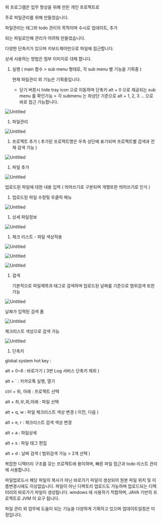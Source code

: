 위 프로그램은 업무 향상을 위해 만든 개인 프로젝트로 

주로 파일관리를 위해 만들었습니다.

파일관리는 태그와 todo 관리의 목적이며 수시로 업데이트, 추가 

되는 파일로인해 관리가 어려워 만들었습니다.

다양한 단축키가 있으며 키보드제어만으로 파일에 접근합니다.

상세 사용하는 방법은 첨부 이미지로 대체 합니다.

1. 실행 ( main 함수 > sub menu 형태로, 각 sub menu 별 기능을 기획중 )
    
    현재 파일관리 외 기능은 기획중입니다.
    
    - 닫기 버튼시 hide tray icon 으로 이동하며 단축키 alt + 0 으로 제공되는 sub menu 를 확인가능 > 각 submenu 는 좌상단 기준으로 alt + 1, 2, 3 … 으로 바로 접근 가능합니다.

![Untitled](https://prod-files-secure.s3.us-west-2.amazonaws.com/9fd2a316-c948-4b83-8d68-334398735ff2/c3495874-7cc2-4e3e-9ac9-a69aa15510ca/Untitled.png)

1. 파일관리

![Untitled](https://prod-files-secure.s3.us-west-2.amazonaws.com/9fd2a316-c948-4b83-8d68-334398735ff2/ede13844-b7e7-4b72-bf6c-c55f768313d2/Untitled.png)

1. 프로젝트 추가 ( 추가된 프로젝트명은 우측 상단에 표기되며 프로젝트별 검색과 전체 검색 가능 )

![Untitled](https://prod-files-secure.s3.us-west-2.amazonaws.com/9fd2a316-c948-4b83-8d68-334398735ff2/daaa30a6-f9a6-4a8d-b320-88ec8c16ac13/Untitled.png)

1. 파일 추가

![Untitled](https://prod-files-secure.s3.us-west-2.amazonaws.com/9fd2a316-c948-4b83-8d68-334398735ff2/2db71cf2-e194-44e6-bf59-19e7df569a81/Untitled.png)

업로드된 파일에 대한 내용 입력 ( 띄어쓰기로 구분되며 개행또한 띄어쓰기로 인식 )

1. 업로드된 파일 수정및 우클릭 메뉴

![Untitled](https://prod-files-secure.s3.us-west-2.amazonaws.com/9fd2a316-c948-4b83-8d68-334398735ff2/be0193d9-5052-4e84-8b86-b98500a59c90/Untitled.png)

1. 상세 파일정보

![Untitled](https://prod-files-secure.s3.us-west-2.amazonaws.com/9fd2a316-c948-4b83-8d68-334398735ff2/e04a1233-a5f6-434b-8286-e36b2f8a1212/Untitled.png)

1. 체크 리스트 - 파일 색상적용

![Untitled](https://prod-files-secure.s3.us-west-2.amazonaws.com/9fd2a316-c948-4b83-8d68-334398735ff2/730ab111-250d-4b30-a120-b4b11b23fa05/Untitled.png)

![Untitled](https://prod-files-secure.s3.us-west-2.amazonaws.com/9fd2a316-c948-4b83-8d68-334398735ff2/ff34f625-a88c-42f9-8f65-045ad8bc0970/Untitled.png)

![Untitled](https://prod-files-secure.s3.us-west-2.amazonaws.com/9fd2a316-c948-4b83-8d68-334398735ff2/eb7deb7f-2686-419b-a13d-7559a4bdf7c2/Untitled.png)

1. 검색
    
    기본적으로 파일제목과 태그로 검색하며 업로드된 날짜를 기준으로 범위검색 또한 가능
    

![Untitled](https://prod-files-secure.s3.us-west-2.amazonaws.com/9fd2a316-c948-4b83-8d68-334398735ff2/c99de5f8-cd4a-4915-b8c2-68e6ae52094f/Untitled.png)

날짜가 입력된 검색 폼

![Untitled](https://prod-files-secure.s3.us-west-2.amazonaws.com/9fd2a316-c948-4b83-8d68-334398735ff2/6c7b78aa-8a55-4dc6-b70a-a22f69165b3b/Untitled.png)

체크리스트 색상으로 검색 가능

![Untitled](https://prod-files-secure.s3.us-west-2.amazonaws.com/9fd2a316-c948-4b83-8d68-334398735ff2/dd7a7162-fdfb-47b7-9d03-3bdada5153af/Untitled.png)

1. 단축키

global system hot key : 

alt + 0~6 : 바로가기 ( 3번 Log 서비스 단축키 제외 )

alt + ` : 카카오톡 실행, 열기

ctrl + 위, 아래 : 프로젝트 선택

alt + 좌,우,위,아래 : 파일 선택

alt + q, w : 파일 체크리스트 색상 변경 ( 이전, 다음 )

alt + e, r : 체크리스트 검색 색상 변경

alt + a : 파일상세

alt + s : 파일 태그 편집

alt + d : 날짜 검색 ( 범위검색 가능 > 2개 선택 )

복잡한 디렉터리 구조를 갖는 프로젝트에 용이하며, 빠른 파일 접근과 todo 리스트 관리에 사용합니다.

파일업로드시 해당 파일의 복사가 아닌 바로가기 파일이 생성되어 원본 파일 위치 및 이름변경시에도 이상없습니다. 파일이 아닌 디렉토리 업로드도 가능하며 업로드되는 디렉터리의 바로가기 파일이 생성됩니다. windows 에 사용하기 적합하며, JAVA 기반의 프로젝트로 JVM 이 요구 됩니다. 

파일 관리 외 업무에 도움이 되는 기능을 다양하게 기획하고 있으며 업데이트일정은 미정입니다.
